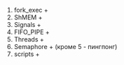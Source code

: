 1) fork_exec +
2) ShMEM +
3) Signals + 
4) FIFO_PIPE + 
5) Threads +
6) Semaphore + (кроме 5 - пингпонг)
7) scripts +
